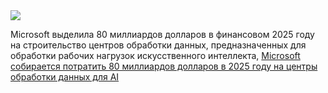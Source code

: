 <!--2025-01-04 07:03:04-->
<div class="yb">
  <div class="rss smaller1 habr"><img src="https://habrastorage.org/getpro/habr/upload_files/3e9/22f/247/3e922f2472fe6b13df0cdd7c68b69568.png" /><p>Microsoft выделила 80 миллиардов долларов в финансовом 2025 году на строительство центров обработки данных, предназначенных для обработки рабочих нагрузок искусственного интеллекта, <a... <br><a class="light" href="https://habr.com/ru/companies/bothub/news/871518/?utm_source=habrahabr&utm_medium=rss&utm_campaign=871518">Microsoft собирается потратить 80 миллиардов долларов в 2025 году на центры обработки данных для AI</a></div>
</div>
